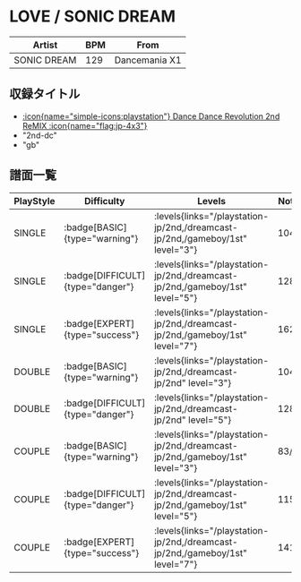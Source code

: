 # LOVE / SONIC DREAM

|Artist|BPM|From|
|------|---|----|
|SONIC DREAM|129|Dancemania X1|

## 収録タイトル

- [:icon{name="simple-icons:playstation"} Dance Dance Revolution 2nd ReMIX :icon{name="flag:jp-4x3"}](/playstation-jp/2nd)
- "2nd-dc"
- "gb"

## 譜面一覧

|PlayStyle|Difficulty|Levels|Notes|Movie|
|---------|----------|------|-----|-----|
|SINGLE| :badge[BASIC]{type="warning"}| :levels{links="/playstation-jp/2nd,/dreamcast-jp/2nd,/gameboy/1st" level="3"}|104/0||
|SINGLE| :badge[DIFFICULT]{type="danger"}| :levels{links="/playstation-jp/2nd,/dreamcast-jp/2nd,/gameboy/1st" level="5"}|128/0||
|SINGLE| :badge[EXPERT]{type="success"}| :levels{links="/playstation-jp/2nd,/dreamcast-jp/2nd,/gameboy/1st" level="7"}|162/0||
|DOUBLE| :badge[BASIC]{type="warning"}| :levels{links="/playstation-jp/2nd,/dreamcast-jp/2nd" level="3"}|104/0||
|DOUBLE| :badge[DIFFICULT]{type="danger"}| :levels{links="/playstation-jp/2nd,/dreamcast-jp/2nd" level="5"}|128/0||
|COUPLE| :badge[BASIC]{type="warning"}| :levels{links="/playstation-jp/2nd,/dreamcast-jp/2nd,/gameboy/1st" level="3"}|83/0||
|COUPLE| :badge[DIFFICULT]{type="danger"}| :levels{links="/playstation-jp/2nd,/dreamcast-jp/2nd,/gameboy/1st" level="5"}|115/0||
|COUPLE| :badge[EXPERT]{type="success"}| :levels{links="/playstation-jp/2nd,/dreamcast-jp/2nd,/gameboy/1st" level="7"}|141/0||
